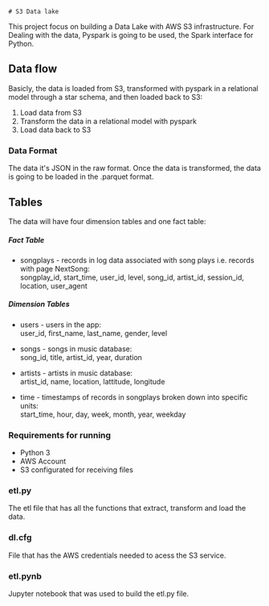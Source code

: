     # S3 Data lake
This project focus on building a Data Lake with AWS S3 infrastructure. For Dealing with the data, Pyspark is going to be used, the Spark interface for Python.

## Data flow
Basicly, the data is loaded from S3, transformed with pyspark in a relational model  through a star schema, and then loaded back to S3:

1. Load data from S3
2. Transform the data in a relational model with pyspark
3. Load data back to S3

### Data Format
The data  it's JSON in the raw format. Once the data is transformed, the data is going to be loaded in the .parquet format.

## Tables
The data will have four dimension tables and one fact table:
##### Fact Table

- songplays - records in log data associated with song plays i.e. records with page NextSong: \
songplay_id, start_time, user_id, level, song_id, artist_id, session_id, location, user_agent


##### Dimension Tables 
- users - users in the app: \
user_id, first_name, last_name, gender, level


- songs - songs in music database: \
song_id, title, artist_id, year, duration


- artists - artists in music database: \
artist_id, name, location, lattitude, longitude


- time - timestamps of records in songplays broken down into specific units: \
start_time, hour, day, week, month, year, weekday


### Requirements for running
- Python 3
- AWS Account
- S3 configurated for receiving files

### etl.py
The etl file that has all the functions that extract, transform and load the data.

### dl.cfg
File that has the AWS credentials needed to acess the S3 service.

### etl.pynb
Jupyter notebook that was used to build the etl.py file.

